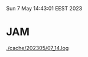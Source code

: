 Sun  7 May 14:43:01 EEST 2023
# JAM
<a href='./cache/202305/07_14.log'>./cache/202305/07_14.log</a>

